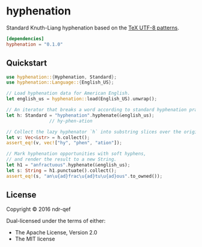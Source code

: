 # hyphenation
Standard Knuth-Liang hyphenation based on the [TeX UTF-8 patterns](http://www.ctan.org/tex-archive/language/hyph-utf8).

```toml
[dependencies]
hyphenation = "0.1.0"
```


## Quickstart

```rust
use hyphenation::{Hyphenation, Standard};
use hyphenation::Language::{English_US};

// Load hyphenation data for American English.
let english_us = hyphenation::load(English_US).unwrap();

// An iterator that breaks a word according to standard hyphenation practices.
let h: Standard = "hyphenation".hyphenate(&english_us);
                // hy-phen-ation

// Collect the lazy hyphenator `h` into substring slices over the original string.
let v: Vec<&str> = h.collect();
assert_eq!(v, vec!["hy", "phen", "ation"]);

// Mark hyphenation opportunities with soft hyphens,
// and render the result to a new String.
let h1 = "anfractuous".hyphenate(&english_us);
let s: String = h1.punctuate().collect();
assert_eq!(s, "an\u{ad}frac\u{ad}tu\u{ad}ous".to_owned());
```


## License
Copyright © 2016 ndr-qef

Dual-licensed under the terms of either:
  - The Apache License, Version 2.0
  - The MIT license
